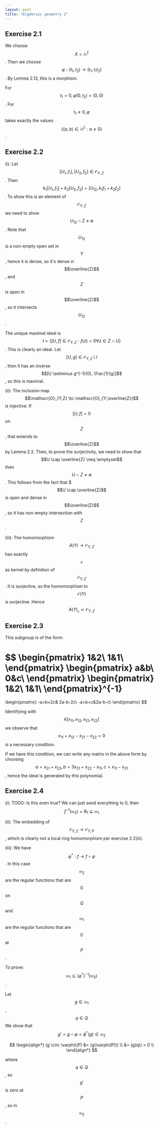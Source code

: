 ```yaml
---
layout: post
title: "Algebraic geometry 2"
---
```



## Exercise 2.1

We choose $$X = \mathbb{A}^2$$. Then we choose $$\varphi: (t_1, t_2) \to (t_1, t_1t_2)$$. By Lemma 2.13, this is a morphism. 

For $$t_1=0, \varphi(0, t_2) = (0, 0)$$. For $$t_1 \neq 0, \varphi$$ takes exactly the values $$\{(a,b) \in \mathbb{A}^2: a \neq 0 \}$$.


## Exercise 2.2

(i): Let $$[U_1, f_1], [U_2, f_2] \in \mathscr{O}_{Y,Z}$$. Then $$k_1[U_1, f_1] + k_2[U_2, f_2] = [U_{12}, k_1f_1 + k_2f_2]$$.
To show this is an element of $$\mathscr{O}_{Y,Z}$$ we need to show $$U_{12} \cap Z \neq \emptyset$$. Note that $$U_{12}$$ is a non-empty open set in $$Y$$, hence it is dense, so it's dense in $$\overline{Z}$$, and $$Z$$ is open in $$\overline{Z}$$, so it intersects $$U_{12}$$.

The unique maximal ideal is $$I = \{[U, f] \in \mathscr{O}_{Y, Z} : f(z) = 0 \forall z \in Z \cap U\}$$. This is clearly an ideal. Let $$[U, g] \in \mathscr{O}_{Y,Z} \setminus I$$, then it has an inverse $$[U \setminus g^{-1}(0), \frac{1}{g}]$$, so this is maximal. 

(ii): The inclusion map $$\mathscr{O}_{Y,Z} \to \mathscr{O}_{Y,\overline{Z}}$$ is injective: If $$[U, f] = 0$$ on $$Z$$, that extends to $$\overline{Z}$$ by Lemma 2.2. Then, to prove the surjectivity, we need to show that $$U \cap \overline{Z} \neq \emptyset$$ then $$U \cap Z \neq \emptyset$$. This follows from the fact that $$$U \cap \overline{Z}$$ is open and dense in $$\overline{Z}$$, so it has non-empty intersection with $$Z$$.

(iii): The homomorphism $$A(Y) \to \mathscr{O}_{Y,Z}$$ has exactly $$\mathfrak{p}$$ as kernel by definition of $$\mathscr{O}_{Y,Z}$$. It is surjective, as the homomorphism to $$\mathscr{O}(Y)$$ is surjective. Hence $$A(Y)_{\mathfrak{p}} \simeq \mathscr{O}_{Y,Z}$$

## Exercise 2.3

This subgroup is of the form:

$$
\begin{pmatrix}
1&2\\
1&1\\
\end{pmatrix}
\begin{pmatrix}
a&b\\
0&c\\
\end{pmatrix}
\begin{pmatrix}
1&2\\
1&1\\
\end{pmatrix}^{-1}
=
\begin{pmatrix}
-a+b+2c& 2a-b-2c\\
-a+b+c&2a-b-c\\
\end{pmatrix}
$$

Identifying with $$k[x_{11}, x_{12}, x_{21}, x_{22}]$$ we observe that $$x_{11} + x_{12} - x_{21} - x_{22} = 0$$ is a necessary condition. 

If we have this condition, we can write any matrix in the above form by choosing $$a= x_{21} + x_{22}, b = 3x_{21}+x_{22}-x_{11}, c = x_{11}-x_{21}$$, hence the ideal is generated by this polynomial. 

## Exercise 2.4

(i): TODO: Is this even true? We can just send everything to 0, then $$f^{-1}(\mathfrak{m}_2)=R_1 \subsetneq \mathfrak{m}_1$$

(ii): The embedding of $$\mathscr{O}_{Y,Z} \to \mathscr{O}_{Y,P}$$, which is clearly not a local ring homomorphism per exercise 2.2(iii).

(iii): We have $$\varphi^*: f \to f \circ \varphi$$. In this case $$\mathfrak{m}_2$$ are the regular functions that are $$0$$ on $$Q$$ and $$\mathfrak{m}_1$$ are the regular functions that are $$0$$ at $$P$$.

To prove: $$\mathfrak{m}_1 \subseteq (\varphi^*)^{-1}(\mathfrak{m}_2)$$.

Let $$g \in \mathfrak{m}_1$$, $$q \in Q$$
We show that $$g' = g \circ \varphi = \phi^*(g) \in \mathfrak{m}_2$$

$$
\begin{align*}
          (g \circ \varphi)(P) &= (g(\varphi(P))) \\
          &= (g(q)) = 0 \\ 
\end{align*}
$$

where $$q \in Q$$, so $$g'$$ is zero at $$P$$, so in $$\mathfrak{m}_2$$.

